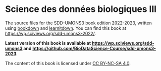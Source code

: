 # Science des données biologiques III

The source files for the SDD-UMONS3 book edition 2022-2023, written using [bookdown](https://bookdown.org/home/about.html) and [learnitdown](https://www.sciviews.org/learnitdown/). You can find this book at <https://wp.sciviews.org/sdd-umons3-2022/>.

**Latest version of this book is available at <https://wp.sciviews.org/sdd-umons3> and <https://github.com/BioDataScience-Course/sdd-umons3-2023>**

The content of this book is licensed under [CC BY-NC-SA 4.0](https://creativecommons.org/licenses/by-nc-sa/4.0/deed.fr).
